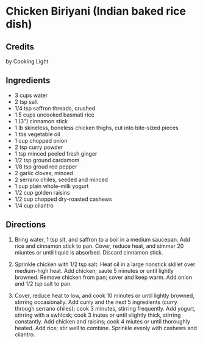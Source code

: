 # Chicken Biriyani (Indian baked rice dish) 

<!-- BEGIN content -->

## Credits

by Cooking Light

## Ingredients

- 3 cups water
- 2 tsp salt
- 1/4 tsp saffron threads, crushed
- 1.5 cups uncooked basmati rice
- 1 (3") cinnamon stick
- 1 lb skineless, boneless chicken thighs, cut into bite-sized pieces
- 1 tbs vegetable oil
- 1 cup chopped onion
- 2 tsp curry powder
- 1 tsp minced peeled fresh ginger
- 1/2 tsp ground cardamom
- 1/8 tsp groud red pepper
- 2 garlic cloves, minced
- 2 serrano chiles, seeded and minced
- 1 cup plain whole-milk yogurt
- 1/2 cup golden raisins
- 1/2 cup chopped dry-roasted cashews
- 1/4 cup cilantro

## Directions

1. Bring water, 1 tsp slt, and saffron to a boil in a medium saucepan. Add rice and cinnamon stick to pan. Cover, reduce heat, and simmer 20 miuntes or until liquid is absorbed. Discard cinnamon stick.  
  
 2. Sprinkle chicken with 1/2 tsp salt. Heat oil in a large nonstick skillet over medium-high heat. Add chicken; saute 5 minutes or until lightly browned. Remove chicken from pan; cover and keep warm. Add onion and 1/2 tsp salt to pan.  
  
 3. Cover, reduce heat to low, and cook 10 minutes or until lightly browned, stirring occasionally. Add curry and the next 5 ingredients (curry through serrano chiles); cook 3 minutes, stirring frequently. Add yogurt, stirring with a swhicsk; cook 3 inutes or until slightly thick, stirring constantly. Add chicken and raisins; cook 4 miutes or until thoroughly heated. Add rice; stir well to combine. Sprinkle evenly with cashews and cilantro.

<!-- END content -->

